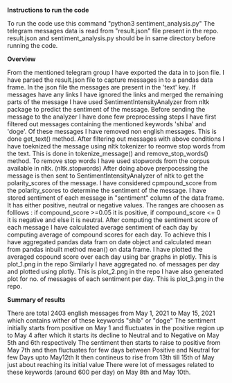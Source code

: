 **Instructions to run the code**

To run the code use this command "python3 sentiment_analysis.py"
The telegram messages data is read from "result.json" file present in the repo. result.json and sentiment_analysis.py should be in same directory before running the code.

**Overview**

From the mentioned telegram group I have exported the data in to json file.
I have parsed the result.json file to capture messages in to a pandas data frame. In the json file the messages are present in the 'text' key. If messages have any links I have ignored the links and merged the remaining parts of the message
I have used SentimentIntensityAnalyzer from nltk package to predict the sentiment of the message.
Before sending the message to the analyzer I have done few preprocessing steps
I have first filtered out messages containing the mentioned keywords 'shiba' and 'doge'. Of these messages I have removed non english messages. This is done get_text() method.
After filtering out messages with above conditions I have toeknized the message using nltk tokenizer to reomve stop words from the text. This is done in tokenize_message() and remove_stop_words() method.
To remove stop words I have used stopwords from the corpus available in nltk. (nltk.stopwords)
After doing above prerpocessing the message is then sent to SentimentIntensityAnalyzer of nltk to get the polarity_scores of the message.
I have considered cpmpound_score from the polarity_scores to determine the sentiment of the message. I have stored sentiment of each message in "sentiment" column of the data frame. It has either positive, neutral or negative values. The ranges are choosen as folllows : if compound_score >=0.05 it is positive, if compound_score <= 0 it is negative and else it is neutral.
After computing the sentiment score of each message I have calculated average sentiment of each day by computing average of compound scores for each day. To achieve this I have aggregated pandas data fram on date object and calculated mean from pandas inbuilt method mean() on data frame.
I have plotted the averaged copound score over each day using bar graphs in plotly. This is plot_1.png in the repo
Similarly I have aggregated no. of messages per day and plotted using plotly. This is plot_2.png in the repo
I have also generated plot for no. of messages of each sentiment per day. This is plot_3.png in the repo.

**Summary of results**

There are total 2403 english messages from May 1, 2021 to May 15, 2021 which contains wither of these keywords "shib" or "doge"
The sentiment initially starts from positive on May 1 and fluctuates in the positive region up to May 4 after which it starts its decline to Neutral and to Negative on May 5th and 6th respectively
The sentiment then starts to raise to positive from May 7th and then fluctuates for few days between Positive and Neutral for few Days upto May12th
It then contineus to rise from 13th till 15th of May just about reaching its initial value
There were lot of messages related to these keywords (around 600 per day) on May 8th and May 10th.

